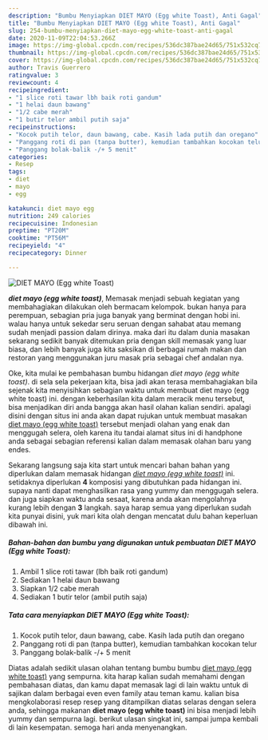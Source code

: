 ```yaml
---
description: "Bumbu Menyiapkan DIET MAYO (Egg white Toast), Anti Gagal"
title: "Bumbu Menyiapkan DIET MAYO (Egg white Toast), Anti Gagal"
slug: 254-bumbu-menyiapkan-diet-mayo-egg-white-toast-anti-gagal
date: 2020-11-09T22:04:53.266Z
image: https://img-global.cpcdn.com/recipes/536dc387bae24d65/751x532cq70/diet-mayo-egg-white-toast-foto-resep-utama.jpg
thumbnail: https://img-global.cpcdn.com/recipes/536dc387bae24d65/751x532cq70/diet-mayo-egg-white-toast-foto-resep-utama.jpg
cover: https://img-global.cpcdn.com/recipes/536dc387bae24d65/751x532cq70/diet-mayo-egg-white-toast-foto-resep-utama.jpg
author: Travis Guerrero
ratingvalue: 3
reviewcount: 4
recipeingredient:
- "1 slice roti tawar lbh baik roti gandum"
- "1 helai daun bawang"
- "1/2 cabe merah"
- "1 butir telor ambil putih saja"
recipeinstructions:
- "Kocok putih telor, daun bawang, cabe. Kasih lada putih dan oregano"
- "Panggang roti di pan (tanpa butter), kemudian tambahkan kocokan telur"
- "Panggang bolak-balik -/+ 5 menit"
categories:
- Resep
tags:
- diet
- mayo
- egg

katakunci: diet mayo egg 
nutrition: 249 calories
recipecuisine: Indonesian
preptime: "PT20M"
cooktime: "PT56M"
recipeyield: "4"
recipecategory: Dinner

---
```



![DIET MAYO (Egg white Toast)](https://img-global.cpcdn.com/recipes/536dc387bae24d65/751x532cq70/diet-mayo-egg-white-toast-foto-resep-utama.jpg)

<b><i>diet mayo (egg white toast)</i></b>, Memasak menjadi sebuah kegiatan yang membahagiakan dilakukan oleh bermacam kelompok. bukan hanya para perempuan, sebagian pria juga banyak yang berminat dengan hobi ini. walau hanya untuk sekedar seru seruan dengan sahabat atau memang sudah menjadi passion dalam dirinya. maka dari itu dalam dunia masakan sekarang sedikit banyak ditemukan pria dengan skill memasak yang luar biasa, dan lebih banyak juga kita saksikan di berbagai rumah makan dan restoran yang menggunakan juru masak pria sebagai chef andalan nya.

Oke, kita mulai ke pembahasan bumbu hidangan <i>diet mayo (egg white toast)</i>. di sela sela pekerjaan kita, bisa jadi akan terasa membahagiakan bila sejenak kita menyisihkan sebagian waktu untuk membuat diet mayo (egg white toast) ini. dengan keberhasilan kita dalam meracik menu tersebut, bisa menjadikan diri anda bangga akan hasil olahan kalian sendiri. apalagi disini dengan situs ini anda akan dapat rujukan untuk membuat masakan <u>diet mayo (egg white toast)</u> tersebut menjadi olahan yang enak dan menggugah selera, oleh karena itu tandai alamat situs ini di handphone anda sebagai sebagian referensi kalian dalam memasak olahan baru yang endes.




Sekarang langsung saja kita start untuk mencari bahan bahan yang diperlukan dalam memasak hidangan <u><i>diet mayo (egg white toast)</i></u> ini. setidaknya diperlukan <b>4</b> komposisi yang dibutuhkan pada hidangan ini. supaya nanti dapat menghasilkan rasa yang yummy dan menggugah selera. dan juga siapkan waktu anda sesaat, karena anda akan mengolahnya kurang lebih dengan <b>3</b> langkah. saya harap semua yang diperlukan sudah kita punyai disini, yuk mari kita olah dengan mencatat dulu bahan keperluan dibawah ini.

<!--inarticleads1-->

##### Bahan-bahan dan bumbu yang digunakan untuk pembuatan DIET MAYO (Egg white Toast):

1. Ambil 1 slice roti tawar (lbh baik roti gandum)
1. Sediakan 1 helai daun bawang
1. Siapkan 1/2 cabe merah
1. Sediakan 1 butir telor (ambil putih saja)




<!--inarticleads2-->

##### Tata cara menyiapkan DIET MAYO (Egg white Toast):

1. Kocok putih telor, daun bawang, cabe. Kasih lada putih dan oregano
1. Panggang roti di pan (tanpa butter), kemudian tambahkan kocokan telur
1. Panggang bolak-balik -/+ 5 menit




Diatas adalah sedikit ulasan olahan tentang bumbu bumbu <u>diet mayo (egg white toast)</u> yang sempurna. kita harap kalian sudah memahami dengan pembahasan diatas, dan kamu dapat memasak lagi di lain waktu untuk di sajikan dalam berbagai even even family atau teman kamu. kalian bisa mengkolaborasi resep resep yang ditampilkan diatas selaras dengan selera anda, sehingga makanan <b>diet mayo (egg white toast)</b> ini bisa menjadi lebih yummy dan sempurna lagi. berikut ulasan singkat ini, sampai jumpa kembali di lain kesempatan. semoga hari anda menyenangkan.
